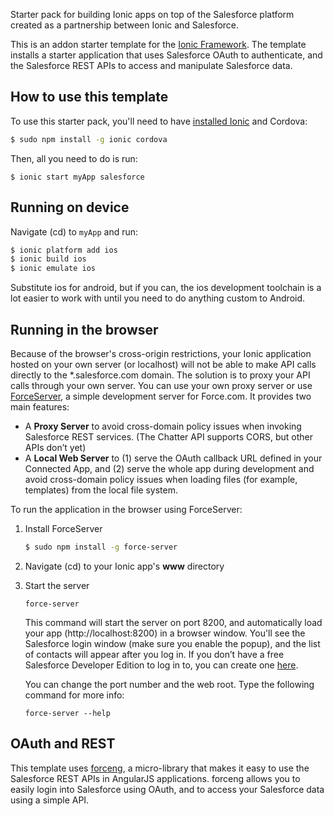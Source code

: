 Starter pack for building Ionic apps on top of the Salesforce platform created as a partnership between Ionic and Salesforce.

This is an addon starter template for the [Ionic Framework](http://ionicframework.com/). The template installs a starter application that uses Salesforce OAuth to authenticate, and the Salesforce REST APIs to access and manipulate Salesforce data.

## How to use this template

To use this starter pack, you'll need to have [installed Ionic](http://ionicframework.com/getting-started) and Cordova:

```bash
$ sudo npm install -g ionic cordova
```

Then, all you need to do is run:
```
$ ionic start myApp salesforce
```

## Running on device

Navigate (cd) to `myApp` and run:

```bash
$ ionic platform add ios
$ ionic build ios
$ ionic emulate ios
```

Substitute ios for android, but if you can, the ios development toolchain is a lot easier to work with until you need to do anything custom to Android.

## Running in the browser

Because of the browser's cross-origin restrictions, your Ionic application hosted on your own server (or localhost) will not be able to make API calls directly to the *.salesforce.com domain. The solution is to proxy your API calls through your own server. You can use your own proxy server or use [ForceServer](https://github.com/ccoenraets/force-server), a simple development server for Force.com. It provides two main features:

- A **Proxy Server** to avoid cross-domain policy issues when invoking Salesforce REST services. (The Chatter API supports CORS, but other APIs don’t yet)
- A **Local Web Server** to (1) serve the OAuth callback URL defined in your Connected App, and (2) serve the whole app during development and avoid cross-domain policy issues when loading files (for example, templates) from the local file system.

To run the application in the browser using ForceServer:

1. Install ForceServer

    ```bash
    $ sudo npm install -g force-server
    ```

2. Navigate (cd) to your Ionic app's **www** directory  

3. Start the server

    ```
    force-server
    ```

    This command will start the server on port 8200, and automatically load your app (http://localhost:8200) in a browser window. You'll see the Salesforce login window (make sure you enable the popup), and the list of contacts will appear after you log in. If you don’t have a free Salesforce Developer Edition to log in to, you can create one [here](http://developer.salesforce.com/signup).

    You can change the port number and the web root. Type the following command for more info:

    ```
    force-server --help
    ```

## OAuth and REST

This template uses [forceng](https://github.com/ccoenraets/forceng), a micro-library that makes it easy to use the Salesforce REST APIs in AngularJS applications. forceng allows you to easily login into Salesforce using OAuth, and to access your Salesforce data using a simple API.

